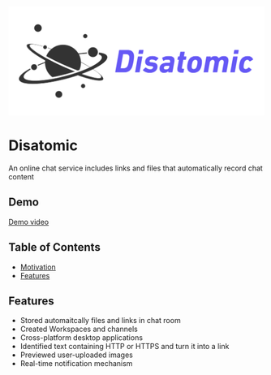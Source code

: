 ![Logo](./Disatomic_Logo.png)

# Disatomic

An online chat service includes links and files that automatically record chat content

## Demo

[Demo video](https://drive.google.com/file/d/1x9eUrFunTPjnNZyUa8nAw0Lkrj1JphJY/view)

## Table of Contents

- [Motivation](https://github.com/HackHow/Disatomic-server/tree/develop#Motivation)
- [Features](https://github.com/HackHow/Disatomic-server/tree/develop#Features)

## Features

- Stored automaitcally files and links in chat room
- Created Workspaces and channels
- Cross-platform desktop applications
- Identified text containing HTTP or HTTPS and turn it into a link
- Previewed user-uploaded images
- Real-time notification mechanism
